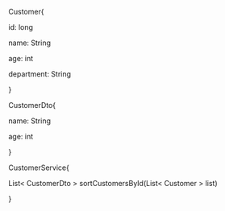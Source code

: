 
Customer{

id: long

name: String

age: int

department: String

}


CustomerDto{

name: String

age: int

}


CustomerService{

 List< CustomerDto >    sortCustomersById(List< Customer > list)


}

